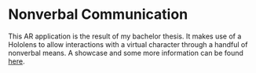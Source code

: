 # Nonverbal Communication

This AR application is the result of my bachelor thesis. It makes use of a Hololens to allow interactions with a virtual character through a handful of nonverbal means. A showcase and some more information can be found [here](https://dennisvidal.github.io/projects/NonverbalCommunication/NonverbalCommunication.html "Website").

